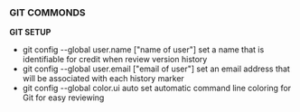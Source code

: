 ### GIT COMMONDS

**GIT SETUP**

- git config --global user.name ["name of user"]
set a name that is identifiable for credit when review version history
- git config --global user.email ["email of user"]
set an email address that will be associated with each history marker
- git config --global color.ui auto
set automatic command line coloring for Git for easy reviewing

  
